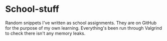 # School-stuff
Random snippets I've written as school assignments. They are on GitHub for the purpose of my own learning.
Everything's been run through Valgrind to check there isn't any memory leaks.
